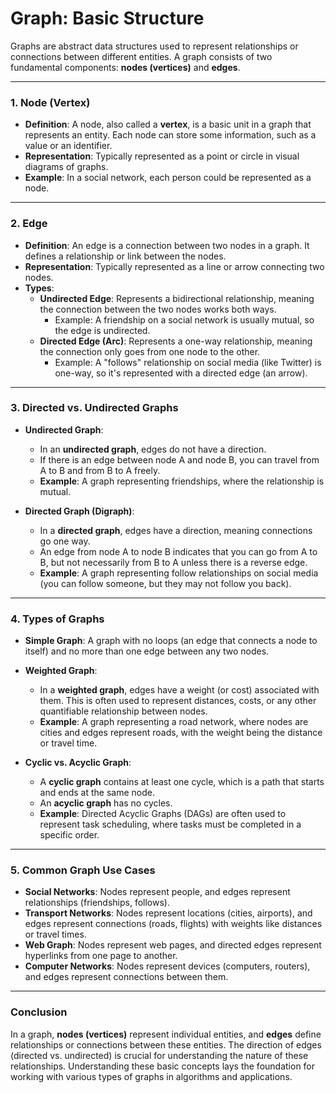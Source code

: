 # **Graph: Basic Structure**

Graphs are abstract data structures used to represent relationships or connections between different entities. A graph consists of two fundamental components: **nodes (vertices)** and **edges**.

---

### **1. Node (Vertex)**

- **Definition**: A node, also called a **vertex**, is a basic unit in a graph that represents an entity. Each node can store some information, such as a value or an identifier.
- **Representation**: Typically represented as a point or circle in visual diagrams of graphs.
- **Example**: In a social network, each person could be represented as a node.

---

### **2. Edge**

- **Definition**: An edge is a connection between two nodes in a graph. It defines a relationship or link between the nodes.
- **Representation**: Typically represented as a line or arrow connecting two nodes.
- **Types**:
  - **Undirected Edge**: Represents a bidirectional relationship, meaning the connection between the two nodes works both ways.
    - Example: A friendship on a social network is usually mutual, so the edge is undirected.
  - **Directed Edge (Arc)**: Represents a one-way relationship, meaning the connection only goes from one node to the other.
    - Example: A "follows" relationship on social media (like Twitter) is one-way, so it's represented with a directed edge (an arrow).

---

### **3. Directed vs. Undirected Graphs**

- **Undirected Graph**:
  - In an **undirected graph**, edges do not have a direction.
  - If there is an edge between node A and node B, you can travel from A to B and from B to A freely.
  - **Example**: A graph representing friendships, where the relationship is mutual.
  
- **Directed Graph (Digraph)**:
  - In a **directed graph**, edges have a direction, meaning connections go one way.
  - An edge from node A to node B indicates that you can go from A to B, but not necessarily from B to A unless there is a reverse edge.
  - **Example**: A graph representing follow relationships on social media (you can follow someone, but they may not follow you back).

---

### **4. Types of Graphs**

- **Simple Graph**: A graph with no loops (an edge that connects a node to itself) and no more than one edge between any two nodes.
  
- **Weighted Graph**:
  - In a **weighted graph**, edges have a weight (or cost) associated with them. This is often used to represent distances, costs, or any other quantifiable relationship between nodes.
  - **Example**: A graph representing a road network, where nodes are cities and edges represent roads, with the weight being the distance or travel time.

- **Cyclic vs. Acyclic Graph**:
  - A **cyclic graph** contains at least one cycle, which is a path that starts and ends at the same node.
  - An **acyclic graph** has no cycles.
  - **Example**: Directed Acyclic Graphs (DAGs) are often used to represent task scheduling, where tasks must be completed in a specific order.

---

### **5. Common Graph Use Cases**

- **Social Networks**: Nodes represent people, and edges represent relationships (friendships, follows).
- **Transport Networks**: Nodes represent locations (cities, airports), and edges represent connections (roads, flights) with weights like distances or travel times.
- **Web Graph**: Nodes represent web pages, and directed edges represent hyperlinks from one page to another.
- **Computer Networks**: Nodes represent devices (computers, routers), and edges represent connections between them.

---

### **Conclusion**

In a graph, **nodes (vertices)** represent individual entities, and **edges** define relationships or connections between these entities. The direction of edges (directed vs. undirected) is crucial for understanding the nature of these relationships. Understanding these basic concepts lays the foundation for working with various types of graphs in algorithms and applications.
